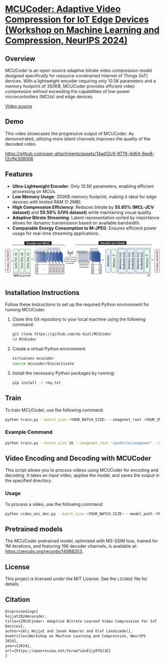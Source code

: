 # [MCUCoder: Adaptive Video Compression for IoT Edge Devices (Workshop on Machine Learning and Compression, NeurIPS 2024)](https://openreview.net/forum?id=ESjy0fQJJE)

## Overview

MCUCoder is an open-source adaptive bitrate video compression model designed specifically for resource-constrained Internet of Things (IoT) devices. With a lightweight encoder requiring only 10.5K parameters and a memory footprint of 350KB, MCUCoder provides efficient video compression without exceeding the capabilities of low-power microcontrollers (MCUs) and edge devices.

[Video source](https://github.com/facebookresearch/dinov2) 

## Demo
This video showcases the progressive output of MCUCoder. As demonstrated, utilizing more latent channels improves the quality of the decoded video.

https://github.com/user-attachments/assets/14ad12c9-9779-4d64-8ee8-f2cffe308006


## Features

- **Ultra-Lightweight Encoder**: Only 10.5K parameters, enabling efficient processing on MCUs.
- **Low Memory Usage**: 350KB memory footprint, making it ideal for edge devices with limited RAM (1-2MB).
- **High Compression Efficiency**: Reduces bitrate by **55.65% (MCL-JCV dataset)** and **55.59% (UVG dataset)** while maintaining visual quality.
- **Adaptive Bitrate Streaming**: Latent representation sorted by importance allows for dynamic transmission based on available bandwidth.
- **Comparable Energy Consumption to M-JPEG**: Ensures efficient power usage for real-time streaming applications.

![](figures/arch_jpeg.jpg)

## Installation Instructions

Follow these instructions to set up the required Python environment for running MCUCoder.

1. Clone this Git repository to your local machine using the following command:

   ```bash
   git clone https://github.com/ds-kiel/MCUCoder
   cd MCUCoder
   ```
2. Create a virtual Python environment

    ```bash
    virtualenv mcucoder
    source mcucoder/bin/activate
    ``` 
3. Install the necessary Python packages by running:

   ```bash
   pip install -r req.txt
   ```

## Train

To train MCUCoder, use the following command:
```bash
python train.py --batch_size <YOUR_BATCH_SIZE> --imagenet_root <YOUR_IMAGENET_PATH> --wandb_name <YOUR_WANDB_NAME> --wandb_project <YOUR_WANDB_PROJECT> --loss <YOUR_LOSS_FUNCTION> --number_of_iterations <TRAIN_ITER> --number_of_channels <N>
   ```

### Example Command
```bash
python train.py --batch_size 16 --imagenet_root "/path/to/imagenet" --wandb_name "MCUCoder_Training" --wandb_project "MCUCoder" --loss "msssim" --number_of_iterations 1000000 --number_of_channels 196
   ```

## Video Encoding and Decoding with MCUCoder

This script allows you to process videos using MCUCoder for encoding and decoding. It takes an input video, applies the model, and saves the output in the specified directory.

### Usage
To process a video, use the following command:
```bash
python video_enc_dec.py --batch_size <YOUR_BATCH_SIZE> --model_path <YOUR_MODEL_PATH> --video_path <YOUR_VIDEO_PATH> --output_dir <OUTPUT_DIRECTORY>
```


## Pretrained models

The MCUCoder pretrained model, optimized with MS-SSIM loss, trained for 1M iterations, and featuring 196 decoder channels, is available at: https://zenodo.org/records/14988203.

## License

This project is licensed under the MIT License. See the `LICENSE` file for details.

## Citation

```
@inproceedings{
hojjat2024mcucoder,
title={{MCUC}oder: Adaptive Bitrate Learned Video Compression for IoT Devices},
author={Ali Hojjat and Janek Haberer and Olaf Landsiedel},
booktitle={Workshop on Machine Learning and Compression, NeurIPS 2024},
year={2024},
url={https://openreview.net/forum?id=ESjy0fQJJE}
}
```



